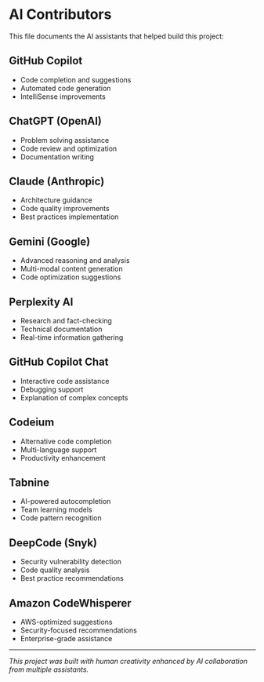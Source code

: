 # AI Contributors

This file documents the AI assistants that helped build this project:

## GitHub Copilot
- Code completion and suggestions
- Automated code generation
- IntelliSense improvements

## ChatGPT (OpenAI)
- Problem solving assistance
- Code review and optimization
- Documentation writing

## Claude (Anthropic)
- Architecture guidance
- Code quality improvements
- Best practices implementation

## Gemini (Google)
- Advanced reasoning and analysis
- Multi-modal content generation
- Code optimization suggestions

## Perplexity AI
- Research and fact-checking
- Technical documentation
- Real-time information gathering

## GitHub Copilot Chat
- Interactive code assistance
- Debugging support
- Explanation of complex concepts

## Codeium
- Alternative code completion
- Multi-language support
- Productivity enhancement

## Tabnine
- AI-powered autocompletion
- Team learning models
- Code pattern recognition

## DeepCode (Snyk)
- Security vulnerability detection
- Code quality analysis
- Best practice recommendations

## Amazon CodeWhisperer
- AWS-optimized suggestions
- Security-focused recommendations
- Enterprise-grade assistance

---
*This project was built with human creativity enhanced by AI collaboration from multiple assistants.*
